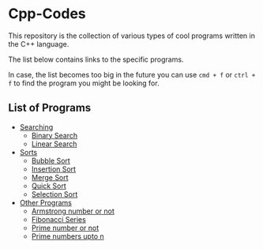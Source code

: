 # Cpp-Codes
This repository is the collection of various types of cool programs written in the C++ language. 

The list below contains links to the specific programs.

In case, the list becomes too big in the future you can use `cmd + f` or `ctrl + f` to find the program you might be looking for.

## List of Programs

- [Searching](./Searching)
  - [Binary Search](./Searching/binarysearch.cpp)
  - [Linear Search](./Searching/linearsearch.cpp)
- [Sorts](./Sorts)
  - [Bubble Sort](./Sorts/bubblesort.cpp)
  - [Insertion Sort](./Sorts/insertionsort.cpp)
  - [Merge Sort](./Sorts/mergesort.cpp)
  - [Quick Sort](./Sorts/quicksort.cpp)
  - [Selection Sort](./Sorts/selectionsort.cpp)
- [Other Programs](./otherprograms)
  - [Armstrong number or not](./otherprograms/armstrongnumber.cpp)
  - [Fibonacci Series](./otherprograms/fibonacci.cpp)
  - [Prime number or not](./otherprograms/primenumber.cpp)
  - [Prime numbers upto n](./otherprograms/primenumupton.cpp)
